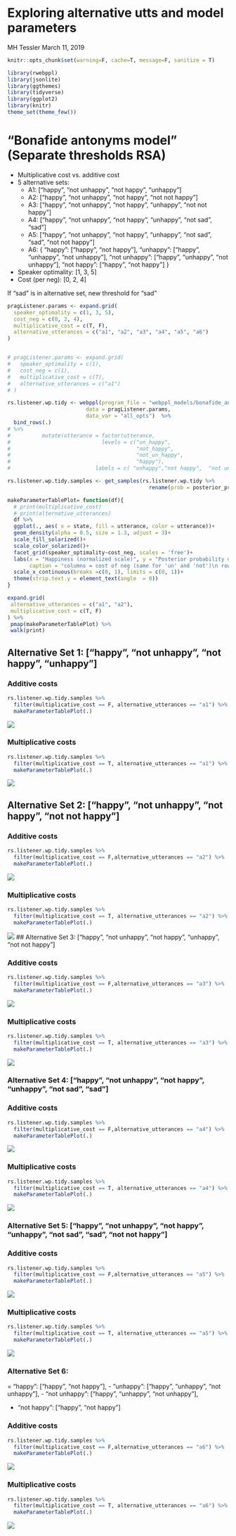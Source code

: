 Exploring alternative utts and model parameters
================
MH Tessler
March 11, 2019

``` r
knitr::opts_chunk$set(warning=F, cache=T, message=F, sanitize = T)
```

``` r
library(rwebppl)
library(jsonlite)
library(ggthemes)
library(tidyverse)
library(ggplot2)
library(knitr)
theme_set(theme_few())
```

# “Bonafide antonyms model” (Separate thresholds RSA)

  - Multiplicative cost vs. additive cost
  - 5 alternative sets:
      - A1: \[“happy”, “not unhappy”, “not happy”, “unhappy”\]
      - A2: \[“happy”, “not unhappy”, “not happy”, “not not happy”\]
      - A3: \[“happy”, “not unhappy”, “not happy”, “unhappy”, “not not
        happy”\]
      - A4: \[“happy”, “not unhappy”, “not happy”, “unhappy”, “not sad”,
        “sad”\]
      - A5: \[“happy”, “not unhappy”, “not happy”, “unhappy”, “not sad”,
        “sad”, “not not happy”\]
      - A6: { “happy”: \[“happy”, “not happy”\], “unhappy”: \[“happy”,
        “unhappy”, “not unhappy”\], “not unhappy”: \[“happy”,
        “unhappy”, “not unhappy”\], “not happy”: \[“happy”, “not
        happy”\] }
  - Speaker optimality: \[1, 3, 5\]
  - Cost (per neg): \[0, 2, 4\]

If “sad” is in alternative set, new threshold for “sad”

``` r
pragListener.params <- expand.grid(
  speaker_optimality = c(1, 3, 5),
  cost_neg = c(0, 2, 4),
  multiplicative_cost = c(T, F),
  alternative_utterances = c("a1", "a2", "a3", "a4", "a5", "a6")
)


# pragListener.params <- expand.grid(
#   speaker_optimality = c(1),
#   cost_neg = c(1),
#   multiplicative_cost = c(T),
#   alternative_utterances = c("a1")
# )

rs.listener.wp.tidy <- webppl(program_file = "webppl_models/bonafide_antonyms.wppl",
                         data = pragListener.params,
                         data_var = "all_opts")  %>%
  bind_rows(.) 
# %>%
#          mutate(utterance = factor(utterance,
#                             levels = c("un_happy",
#                                        "not_happy",
#                                        "not_un_happy",
#                                        "happy"),
#                           labels = c( "unhappy","not happy",  "not unhappy","happy")))

rs.listener.wp.tidy.samples <- get_samples(rs.listener.wp.tidy %>% 
                                             rename(prob = posterior_prob), 2000)
```

``` r
makeParameterTablePlot= function(df){
  # print(multiplicative_cost)
  # print(alternative_utterances)
  df %>%
  ggplot(., aes( x = state, fill = utterance, color = utterance))+
  geom_density(alpha = 0.5, size = 1.3, adjust = 3)+
  scale_fill_solarized()+
  scale_color_solarized()+
  facet_grid(speaker_optimality~cost_neg, scales = 'free')+
  labs(x = "Happiness (normalized scale)", y = "Posterior probability density",
       caption = "columns = cost of neg (same for 'un' and 'not')\n rows = speaker optimality")+
  scale_x_continuous(breaks =c(0, 1), limits = c(0, 1))+
  theme(strip.text.y = element_text(angle  = 0))
}
```

``` r
expand.grid(
 alternative_utterances = c("a1", "a2"),
 multiplicative_cost = c(T, F)
) %>%
 pmap(makeParameterTablePlot) %>%
 walk(print)
```

## Alternative Set 1: \[“happy”, “not unhappy”, “not happy”, “unhappy”\]

### Additive costs

``` r
rs.listener.wp.tidy.samples %>%
  filter(multiplicative_cost == F, alternative_utterances == "a1") %>%
  makeParameterTablePlot(.)
```

![](multiplicativeCost-models_files/figure-gfm/unnamed-chunk-5-1.png)<!-- -->

### Multiplicative costs

``` r
rs.listener.wp.tidy.samples %>%
  filter(multiplicative_cost == T, alternative_utterances == "a1") %>%
  makeParameterTablePlot(.)
```

![](multiplicativeCost-models_files/figure-gfm/unnamed-chunk-6-1.png)<!-- -->

## Alternative Set 2: \[“happy”, “not unhappy”, “not happy”, “not not happy”\]

### Additive costs

``` r
rs.listener.wp.tidy.samples %>%
  filter(multiplicative_cost == F,alternative_utterances == "a2") %>%
  makeParameterTablePlot(.)
```

![](multiplicativeCost-models_files/figure-gfm/unnamed-chunk-7-1.png)<!-- -->

### Multiplicative costs

``` r
rs.listener.wp.tidy.samples %>%
  filter(multiplicative_cost == T, alternative_utterances == "a2") %>%
  makeParameterTablePlot(.)
```

![](multiplicativeCost-models_files/figure-gfm/unnamed-chunk-8-1.png)<!-- -->
\#\# Alternative Set 3: \[“happy”, “not unhappy”, “not happy”,
“unhappy”, “not not happy”\]

### Additive costs

``` r
rs.listener.wp.tidy.samples %>%
  filter(multiplicative_cost == F,alternative_utterances == "a3") %>%
  makeParameterTablePlot(.)
```

![](multiplicativeCost-models_files/figure-gfm/unnamed-chunk-9-1.png)<!-- -->

### Multiplicative costs

``` r
rs.listener.wp.tidy.samples %>%
  filter(multiplicative_cost == T, alternative_utterances == "a3") %>%
  makeParameterTablePlot(.)
```

![](multiplicativeCost-models_files/figure-gfm/unnamed-chunk-10-1.png)<!-- -->

### Alternative Set 4: \[“happy”, “not unhappy”, “not happy”, “unhappy”, “not sad”, “sad”\]

### Additive costs

``` r
rs.listener.wp.tidy.samples %>%
  filter(multiplicative_cost == F,alternative_utterances == "a4") %>%
  makeParameterTablePlot(.)
```

![](multiplicativeCost-models_files/figure-gfm/unnamed-chunk-11-1.png)<!-- -->

### Multiplicative costs

``` r
rs.listener.wp.tidy.samples %>%
  filter(multiplicative_cost == T, alternative_utterances == "a4") %>%
  makeParameterTablePlot(.)
```

![](multiplicativeCost-models_files/figure-gfm/unnamed-chunk-12-1.png)<!-- -->

### Alternative Set 5: \[“happy”, “not unhappy”, “not happy”, “unhappy”, “not sad”, “sad”, “not not happy”\]

### Additive costs

``` r
rs.listener.wp.tidy.samples %>%
  filter(multiplicative_cost == F,alternative_utterances == "a5") %>%
  makeParameterTablePlot(.)
```

![](multiplicativeCost-models_files/figure-gfm/unnamed-chunk-13-1.png)<!-- -->

### Multiplicative costs

``` r
rs.listener.wp.tidy.samples %>%
  filter(multiplicative_cost == T, alternative_utterances == "a5") %>%
  makeParameterTablePlot(.)
```

![](multiplicativeCost-models_files/figure-gfm/unnamed-chunk-14-1.png)<!-- -->

### Alternative Set 6:

\= “happy”: \[“happy”, “not happy”\], - “unhappy”: \[“happy”, “unhappy”,
“not unhappy”\], - “not unhappy”: \[“happy”, “unhappy”, “not unhappy”\],
- “not happy”: \[“happy”, “not happy”\]

### Additive costs

``` r
rs.listener.wp.tidy.samples %>%
  filter(multiplicative_cost == F,alternative_utterances == "a6") %>%
  makeParameterTablePlot(.)
```

![](multiplicativeCost-models_files/figure-gfm/unnamed-chunk-15-1.png)<!-- -->

### Multiplicative costs

``` r
rs.listener.wp.tidy.samples %>%
  filter(multiplicative_cost == T, alternative_utterances == "a6") %>%
  makeParameterTablePlot(.)
```

![](multiplicativeCost-models_files/figure-gfm/unnamed-chunk-16-1.png)<!-- -->
